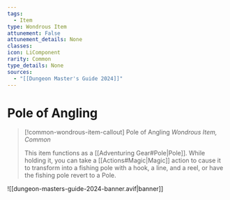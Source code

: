 ```yaml
---
tags:
  - Item
type: Wondrous Item
attunement: False
attunement_details: None
classes:
icon: LiComponent
rarity: Common
type_details: None
sources: 
  - "[[Dungeon Master's Guide 2024]]"
---
```

# Pole of Angling
>[!common-wondrous-item-callout] Pole of Angling
>_Wondrous Item, Common_
>
>This item functions as a [[Adventuring Gear#Pole\|Pole]]. While holding it, you can take a [[Actions#Magic\|Magic]] action to cause it to transform into a fishing pole with a hook, a line, and a reel, or have the fishing pole revert to a Pole.
>


![[dungeon-masters-guide-2024-banner.avif|banner]]